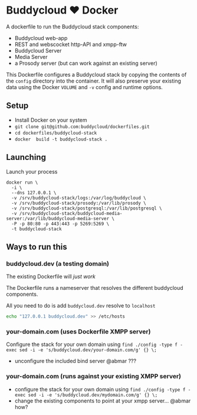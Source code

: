 Buddycloud ♥ Docker
===================

A dockerfile to run the Buddycloud stack components:
* Buddycloud web-app
* REST and webscocket http-API and xmpp-ftw
* Buddycloud Server
* Media Server
* a Prosody server (but can work against an existing server)

This Dockerfile configures a Buddycloud stack by copying the contents of the `config` directory into the container. It will also preserve your existing data using the Docker `VOLUME` and `-v` config and runtime options.

## Setup

* Install Docker on your system
* `git clone git@github.com:buddycloud/dockerfiles.git`
* `cd dockerfiles/buddycloud-stack`
* `docker  build -t buddycloud-stack .`

## Launching

Launch your process
```
docker run \
  -i \
  --dns 127.0.0.1 \
  -v /srv/buddycloud-stack/logs:/var/log/buddycloud \
  -v /srv/buddycloud-stack/prosody:/var/lib/prosody \
  -v /srv/buddycloud-stack/postgresql:/var/lib/postgresql \
  -v /srv/buddycloud-stack/buddycloud-media-server:/var/lib/buddycloud-media-server \
  -P -p 80:80 -p 443:443 -p 5269:5269 \
  -t buddycloud-stack
```

## Ways to run this

### buddycloud.dev (a testing domain)

The existing Dockerfile will _just work_

The Dockerfile runs a nameserver that resolves the different buddycloud components. 

All you need to do is add `buddycloud.dev` resolve to `localhost`

```bash
echo "127.0.0.1 buddycloud.dev" >> /etc/hosts
```

### your-domain.com (uses Dockerfile XMPP server)

Configure the stack for your own domain using `find ./config -type f -exec sed -i -e 's/buddycloud.dev/your-domain.com/g' {} \;`

* unconfigure the included bind server @abmar ???

### your-domain.com (runs against your existing XMPP server)

* configure the stack for your own domain using `find ./config -type f -exec sed -i -e 's/buddycloud.dev/mydomain.com/g' {} \;`
* change the existing components to point at your xmpp server... @abmar how?
